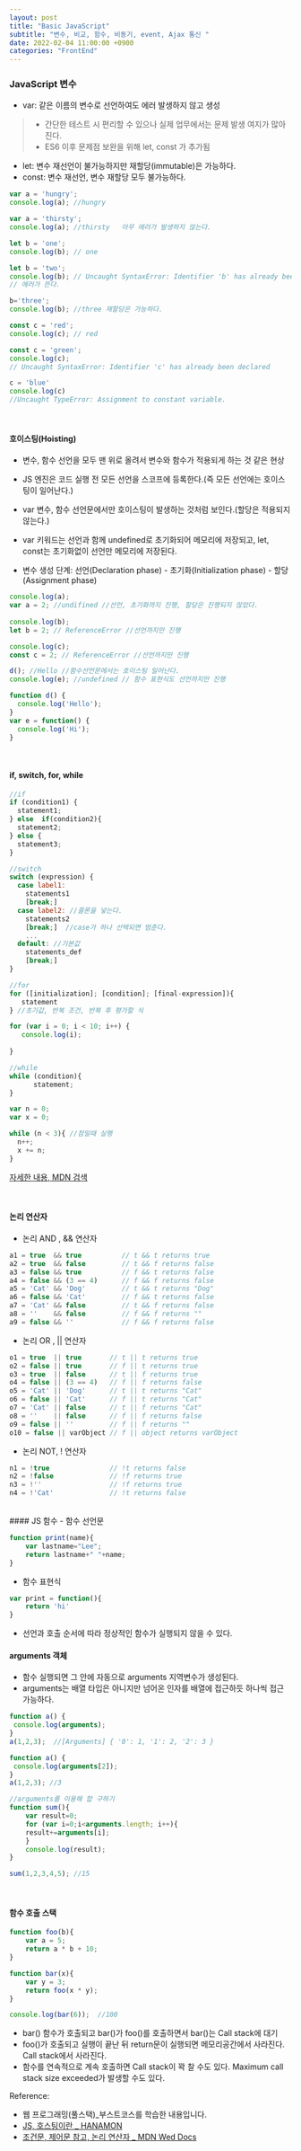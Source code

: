 ```yaml
---
layout: post
title: "Basic JavaScript"
subtitle: "변수, 비교, 함수, 비동기, event, Ajax 통신 "
date: 2022-02-04 11:00:00 +0900
categories: "FrontEnd"
---
```


### JavaScript 변수

- var: 같은 이름의 변수로 선언하여도 에러 발생하지 않고 생성
> - 간단한 테스트 시 편리할 수 있으나 실제 업무에서는 문제 발생 여지가 많아진다.
> - ES6 이후 문제점 보완을 위해 let, const 가 추가됨 
- let: 변수 재선언이 불가능하지만 재할당(immutable)은 가능하다.
- const: 변수 재선언, 변수 재할당 모두 불가능하다. 

```javascript
var a = 'hungry';
console.log(a); //hungry

var a = 'thirsty';
console.log(a); //thirsty   아무 에러가 발생하지 않는다.

let b = 'one';
console.log(b); // one

let b = 'two';
console.log(b); // Uncaught SyntaxError: Identifier 'b' has already been declared  
// 에러가 뜬다. 

b='three';
console.log(b); //three 재할당은 가능하다.

const c = 'red';
console.log(c); // red

const c = 'green';
console.log(c); 
// Uncaught SyntaxError: Identifier 'c' has already been declared

c = 'blue'
console.log(c) 
//Uncaught TypeError: Assignment to constant variable.

```

<br>

#### 호이스팅(Hoisting)
- 변수, 함수 선언을 모두 맨 위로 올려서 변수와 함수가 적용되게 하는 것 같은 현상
- JS 엔진은 코드 실행 전 모든 선언을 스코프에 등록한다.(즉 모든 선언에는 호이스팅이 일어난다.)
- var 변수, 함수 선언문에서만 호이스팅이 발생하는 것처럼 보인다.(할당은 적용되지 않는다.)
- var 키워드는 선언과 함께 undefined로 초기화되어 메모리에 저장되고, let, const는 초기화없이 선언만 메모리에 저장된다. 

- 변수 생성 단계: 선언(Declaration phase) - 초기화(Initialization phase) - 할당(Assignment phase)

```javascript
console.log(a);
var a = 2; //undifined //선언, 초기화까지 진행, 할당은 진행되지 않았다.
 
console.log(b);
let b = 2; // ReferenceError //선언까지만 진행

console.log(c);
const c = 2; // ReferenceError //선언까지만 진행

d(); //Hello //함수선언문에서는 호이스팅 일어난다.
console.log(e); //undefined // 함수 표현식도 선언까지만 진행

function d() {
  console.log('Hello');
}
var e = function() {
  console.log('Hi');
}

```
<BR>

#### if, switch, for, while

```javascript
//if
if (condition1) {
  statement1;
} else  if(condition2){
  statement2;
} else {
  statement3;
}

//switch
switch (expression) {
  case label1:
    statements1
    [break;]
  case label2: //콜론을 넣는다. 
    statements2
    [break;]  //case가 하나 선택되면 멈춘다. 
    ...
  default: //기본값
    statements_def
    [break;]
}

//for
for ([initialization]; [condition]; [final-expression]){
   statement
} //초기값, 반복 조건, 반복 후 평가할 식

for (var i = 0; i < 10; i++) {
   console.log(i);
   
}

//while
while (condition){
      statement;
}

var n = 0;
var x = 0;

while (n < 3){ //참일때 실행
  n++;
  x += n;
}
```
<a href="#target"> 자세한 내용, MDN 검색</a> 

<BR>

#### 논리 연산자
- 논리 AND , && 연산자

```javascript
a1 = true  && true          // t && t returns true
a2 = true  && false         // t && f returns false
a3 = false && true          // f && t returns false
a4 = false && (3 == 4)      // f && f returns false
a5 = 'Cat' && 'Dog'         // t && t returns "Dog"
a6 = false && 'Cat'         // f && t returns false
a7 = 'Cat' && false         // t && f returns false
a8 = ''    && false         // f && f returns ""
a9 = false && ''            // f && f returns false
```

- 논리 OR , || 연산자

```javascript
o1 = true  || true       // t || t returns true
o2 = false || true       // f || t returns true
o3 = true  || false      // t || f returns true
o4 = false || (3 == 4)   // f || f returns false
o5 = 'Cat' || 'Dog'      // t || t returns "Cat"
o6 = false || 'Cat'      // f || t returns "Cat"
o7 = 'Cat' || false      // t || f returns "Cat"
o8 = ''    || false      // f || f returns false
o9 = false || ''         // f || f returns ""
o10 = false || varObject // f || object returns varObject
```

- 논리 NOT, ! 연산자

```javascript
n1 = !true               // !t returns false
n2 = !false              // !f returns true
n3 = !''                 // !f returns true
n4 = !'Cat'              // !t returns false
```

<BR>
#### JS 함수 
- 함수 선언문

```javascript
function print(name){
	var lastname="Lee";
    return lastname+" "+name;
}
```

- 함수 표현식

```javascript
var print = function(){
	return 'hi'
}
```
- 선언과 호출 순서에 따라 정상적인 함수가 실행되지 않을 수 있다.

#### arguments 객체
- 함수 실행되면 그 안에 자동으로 arguments 지역변수가 생성된다.
- arguments는 배열 타입은 아니지만 넘어온 인자를 배열에 접근하듯 하나씩 접근 가능하다. 

```javascript
function a() {
 console.log(arguments);
}
a(1,2,3);  //[Arguments] { '0': 1, '1': 2, '2': 3 }

function a() {
 console.log(arguments[2]);
}
a(1,2,3); //3

//arguments를 이용해 합 구하기
function sum(){
	var result=0;
	for (var i=0;i<arguments.length; i++){
    result+=arguments[i];
    }
    console.log(result);
}

sum(1,2,3,4,5); //15
```

<BR>

#### 함수 호출 스택
```JAVASCRIPT
function foo(b){
    var a = 5;
    return a * b + 10;
} 

function bar(x){
    var y = 3;
    return foo(x * y);
}

console.log(bar(6));  //100
```
- bar() 함수가 호출되고 bar()가 foo()를 호출하면서 bar()는 Call stack에 대기
- foo()가 호출되고 실행이 끝난 뒤 return문이 실행되면 메모리공간에서 사라진다. Call stack에서 사라진다. 
- 함수를 연속적으로 계속 호출하면 Call stack이 꽉 찰 수도 있다. Maximum call stack size exceeded가 발생할 수도 있다. 


Reference:<a id="target"> </a> 

- 웹 프로그래밍(풀스택)_부스트코스를 학습한 내용입니다. 
- [JS, 호스팅이란 _ HANAMON](https://hanamon.kr/javascript-%ED%98%B8%EC%9D%B4%EC%8A%A4%ED%8C%85%EC%9D%B4%EB%9E%80-hoisting)
- [조건문, 제어문 참고, 논리 연산자 _ MDN Wed Docs](https://developer.mozilla.org/ko/)


